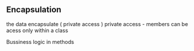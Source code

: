 Encapsulation
-

the data encapsulate ( private access )
private access - members can be acess only within a class

Bussiness logic in methods